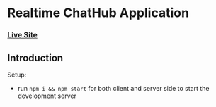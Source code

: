 # Realtime ChatHub Application

### [Live Site]()


## Introduction  
 
Setup:
- run ```npm i && npm start``` for both client and server side to start the development server
